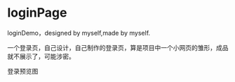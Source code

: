 # loginPage
loginDemo，designed by myself,made by myself.


一个登录页，自己设计，自己制作的登录页，算是项目中一个小网页的雏形，成品就不展示了，可能涉密。


登录预览图
